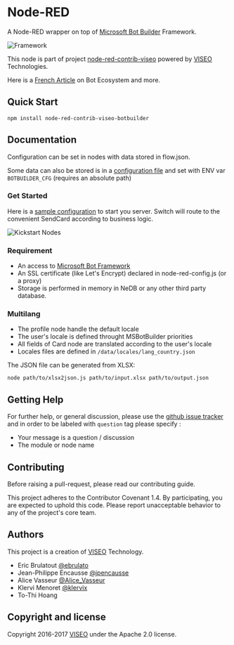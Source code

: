 # Node-RED

A Node-RED wrapper on top of [Microsoft Bot Builder](https://github.com/Microsoft/BotBuilder) Framework.

![Framework](https://raw.githubusercontent.com/NGRP/node-red-contrib-viseo/master/node-red-contrib-botbuilder/doc/framework.png)

This node is part of project [node-red-contrib-viseo](https://github.com/NGRP/node-red-contrib-viseo) powered by [VISEO](http://www.viseo.com) Technologies.

Here is a [French Article](https://goo.gl/DMfJk1) on Bot Ecosystem and more.

## Quick Start

```
npm install node-red-contrib-viseo-botbuilder
```

## Documentation

Configuration can be set in nodes with data stored in flow.json.

Some data can also be stored is in a [configuration file](https://gist.github.com/JpEncausse/40a917ade2e044eb5c9f5a5381d886dc)
and set with ENV var `BOTBUILDER_CFG` (requires an absolute path)

### Get Started

Here is a [sample configuration](https://github.com/NGRP/node-red-contrib-viseo/blob/master/node-red-contrib-botbuilder/doc/flow-start.json) to start you server. 
Switch will route to the convenient SendCard according to business logic.

![Kickstart Nodes](https://github.com/NGRP/node-red-contrib-viseo/blob/master/node-red-contrib-botbuilder/doc/node_start.jpg?raw=true)

### Requirement

- An access to [Microsoft Bot Framework](https://dev.botframework.com/)
- An SSL certificate (like Let's Encrypt) declared in node-red-config.js (or a proxy)
- Storage is performed in memory in NeDB or any other third party database.

### Multilang

- The profile node handle the default locale
- The user's locale is defined throught MSBotBuilder priorities
- All fields of Card node are translated according to the user's locale
- Locales files are defined in `/data/locales/lang_country.json`

The JSON file can be generated from XLSX:

```
node path/to/xlsx2json.js path/to/input.xlsx path/to/output.json
```

## Getting Help

For further help, or general discussion, please use the [github issue tracker](https://github.com/NGRP/node-red-contrib-viseo/issues) and in order to be labeled with `question` tag please specify :
- Your message is a question / discussion
- The module or node name

## Contributing

Before raising a pull-request, please read our contributing guide.

This project adheres to the Contributor Covenant 1.4. By participating, 
you are expected to uphold this code. 
Please report unacceptable behavior to any of the project's core team.

## Authors

This project is a creation of [VISEO](http://www.viseo.com) Technology.

- Eric Brulatout [@ebrulato](https://twitter.com/ebrulato)
- Jean-Philippe Encausse [@jpencausse](https://twitter.com/jpencausse)
- Alice Vasseur [@Alice_Vasseur](https://twitter.com/Alice_Vasseur)
- Klervi Menoret [@klervix](https://twitter.com/klervix)
- To-Thi Hoang 


## Copyright and license

Copyright 2016-2017 [VISEO](http://www.viseo.com) under the Apache 2.0 license.
